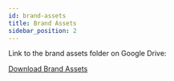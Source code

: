 ```yaml
---
id: brand-assets
title: Brand Assets
sidebar_position: 2
---
```


Link to the brand assets folder on Google Drive:

[Download Brand Assets](https://drive.google.com/drive/folders/1REIWOwC4J9otgJGUuROWM0NYFuvZVGW-)
